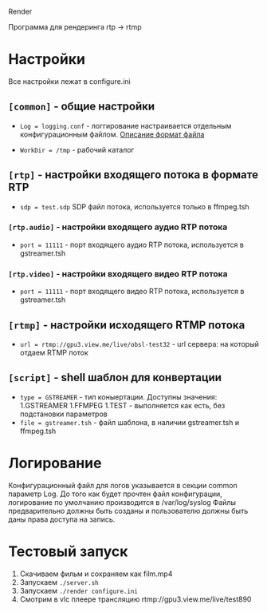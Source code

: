 Render

Программа для рендеринга rtp -> rtmp

# Настройки
Все настройки лежат в configure.ini
## ```[common]``` - общие настройки 

- ```Log = logging.conf``` - логгирование настраивается отдельным конфигурационным файлом.
[Описание формат файла](https://github.com/amrayn/easyloggingpp) 
 
- ```WorkDir = /tmp``` - рабочий каталог

## ```[rtp]``` - настройки входящего потока в формате RTP
- ```sdp = test.sdp``` SDP файл потока, используется только в ffmpeg.tsh

### ```[rtp.audio]``` - настройки входящего аудио RTP потока 
- ```port = 11111``` - порт входящего аудио RTP потока, используется в gstreamer.tsh

### ```[rtp.video]``` - настройки входящего видео RTP потока
- ```port = 11111``` - порт входящего видео RTP потока, используется в gstreamer.tsh

## ```[rtmp]``` - настройки исходящего RTMP потока
- ```url = rtmp://gpu3.view.me/live/obsl-test32``` - url сервера: на который отдаем RTMP поток

## ```[script]``` - shell шаблон для конвертации
- ```type = GSTREAMER``` - тип коныертации. Доступны значения: 
1.GSTREAMER
1.FFMPEG
1.TEST - выполняется как есть, без подстановки параметров
- ```file = gstreamer.tsh``` - файл шаблона, в наличии gstreamer.tsh и ffmpeg.tsh


# Логирование
Конфигурационный файл для логов указывается в секции common параметр Log.
До того как будет прочтен файл конфигурации, логирование по умолчанию производится 
в /var/log/syslog
Файлы предварительно должны быть созданы и пользователю должны быть даны права доступа на запись.

# Тестовый запуск
1. Скачиваем фильм и сохраняем как film.mp4
1. Запускаем ```./server.sh```
1. Запускаем  ```./render configure.ini```
1. Смотрим в vlc плеере трансляцию rtmp://gpu3.view.me/live/test890